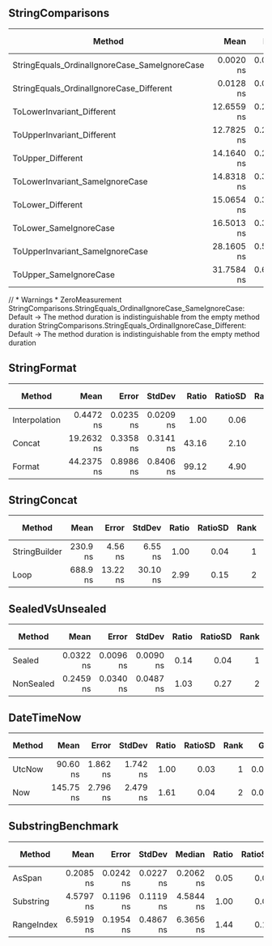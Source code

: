 ﻿## StringComparisons

| Method                                        | Mean       | Error     | StdDev    | Median     | Ratio | RatioSD | Rank | Gen0   | Allocated | Alloc Ratio |
|---------------------------------------------- |-----------:|----------:|----------:|-----------:|------:|--------:|-----:|-------:|----------:|------------:|
| StringEquals_OrdinalIgnoreCase_SameIgnoreCase |  0.0020 ns | 0.0050 ns | 0.0047 ns |  0.0000 ns |     ? |       ? |    1 |      - |         - |           ? |
| StringEquals_OrdinalIgnoreCase_Different      |  0.0128 ns | 0.0164 ns | 0.0154 ns |  0.0084 ns |     ? |       ? |    1 |      - |         - |           ? |
| ToLowerInvariant_Different                    | 12.6559 ns | 0.2825 ns | 0.3469 ns | 12.6351 ns |     ? |       ? |    2 | 0.0045 |      56 B |           ? |
| ToUpperInvariant_Different                    | 12.7825 ns | 0.2856 ns | 0.5570 ns | 12.8122 ns |     ? |       ? |    2 | 0.0044 |      56 B |           ? |
| ToUpper_Different                             | 14.1640 ns | 0.2696 ns | 0.2522 ns | 14.1481 ns |     ? |       ? |    3 | 0.0044 |      56 B |           ? |
| ToLowerInvariant_SameIgnoreCase               | 14.8318 ns | 0.3252 ns | 0.6716 ns | 14.6915 ns |     ? |       ? |    3 | 0.0044 |      56 B |           ? |
| ToLower_Different                             | 15.0654 ns | 0.3247 ns | 0.3739 ns | 14.9746 ns |     ? |       ? |    3 | 0.0044 |      56 B |           ? |
| ToLower_SameIgnoreCase                        | 16.5013 ns | 0.3476 ns | 0.7408 ns | 16.4958 ns |     ? |       ? |    4 | 0.0044 |      56 B |           ? |
| ToUpperInvariant_SameIgnoreCase               | 28.1605 ns | 0.5955 ns | 1.3197 ns | 28.0614 ns |     ? |       ? |    5 | 0.0089 |     112 B |           ? |
| ToUpper_SameIgnoreCase                        | 31.7584 ns | 0.6512 ns | 0.5773 ns | 31.6717 ns |     ? |       ? |    6 | 0.0089 |     112 B |           ? |

// * Warnings *
ZeroMeasurement
StringComparisons.StringEquals_OrdinalIgnoreCase_SameIgnoreCase: Default -> The method duration is indistinguishable from the empty method duration
StringComparisons.StringEquals_OrdinalIgnoreCase_Different: Default      -> The method duration is indistinguishable from the empty method duration


## StringFormat

| Method        | Mean       | Error     | StdDev    | Ratio | RatioSD | Rank | Gen0   | Allocated | Alloc Ratio |
|-------------- |-----------:|----------:|----------:|------:|--------:|-----:|-------:|----------:|------------:|
| Interpolation |  0.4472 ns | 0.0235 ns | 0.0209 ns |  1.00 |    0.06 |    1 |      - |         - |          NA |
| Concat        | 19.2632 ns | 0.3358 ns | 0.3141 ns | 43.16 |    2.10 |    2 | 0.0044 |      56 B |          NA |
| Format        | 44.2375 ns | 0.8986 ns | 0.8406 ns | 99.12 |    4.90 |    3 | 0.0044 |      56 B |          NA |

## StringConcat

| Method        | Mean     | Error    | StdDev   | Ratio | RatioSD | Rank | Gen0   | Allocated | Alloc Ratio |
|-------------- |---------:|---------:|---------:|------:|--------:|-----:|-------:|----------:|------------:|
| StringBuilder | 230.9 ns |  4.56 ns |  6.55 ns |  1.00 |    0.04 |    1 | 0.1018 |   1.25 KB |        1.00 |
| Loop          | 688.9 ns | 13.22 ns | 30.10 ns |  2.99 |    0.15 |    2 | 0.4539 |   5.56 KB |        4.45 |

## SealedVsUnsealed

| Method    | Mean      | Error     | StdDev    | Ratio | RatioSD | Rank | Allocated | Alloc Ratio |
|---------- |----------:|----------:|----------:|------:|--------:|-----:|----------:|------------:|
| Sealed    | 0.0322 ns | 0.0096 ns | 0.0090 ns |  0.14 |    0.04 |    1 |         - |          NA |
| NonSealed | 0.2459 ns | 0.0340 ns | 0.0487 ns |  1.03 |    0.27 |    2 |         - |          NA |

## DateTimeNow

| Method | Mean      | Error    | StdDev   | Ratio | RatioSD | Rank | Gen0   | Allocated | Alloc Ratio |
|------- |----------:|---------:|---------:|------:|--------:|-----:|-------:|----------:|------------:|
| UtcNow |  90.60 ns | 1.862 ns | 1.742 ns |  1.00 |    0.03 |    1 | 0.0050 |      64 B |        1.00 |
| Now    | 145.75 ns | 2.796 ns | 2.479 ns |  1.61 |    0.04 |    2 | 0.0050 |      64 B |        1.00 |

## SubstringBenchmark

| Method     | Mean      | Error     | StdDev    | Median    | Ratio | RatioSD | Rank | Gen0   | Allocated | Alloc Ratio |
|----------- |----------:|----------:|----------:|----------:|------:|--------:|-----:|-------:|----------:|------------:|
| AsSpan     | 0.2085 ns | 0.0242 ns | 0.0227 ns | 0.2062 ns |  0.05 |    0.00 |    1 |      - |         - |        0.00 |
| Substring  | 4.5797 ns | 0.1196 ns | 0.1119 ns | 4.5844 ns |  1.00 |    0.03 |    2 | 0.0057 |      72 B |        1.00 |
| RangeIndex | 6.5919 ns | 0.1954 ns | 0.4867 ns | 6.3656 ns |  1.44 |    0.11 |    3 | 0.0057 |      72 B |        1.00 |